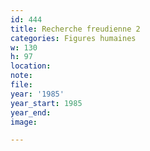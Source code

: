```yaml
---
id: 444
title: Recherche freudienne 2
categories: Figures humaines
w: 130
h: 97
location:
note:
file:
year: '1985'
year_start: 1985
year_end:
image:

---
```

